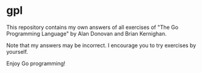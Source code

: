 # gpl

This repository contains my own answers of all exercises of "The Go Programming Language" by Alan Donovan and Brian Kernighan.

Note that my answers may be incorrect. I encourage you to try exercises by yourself.

Enjoy Go programming!

